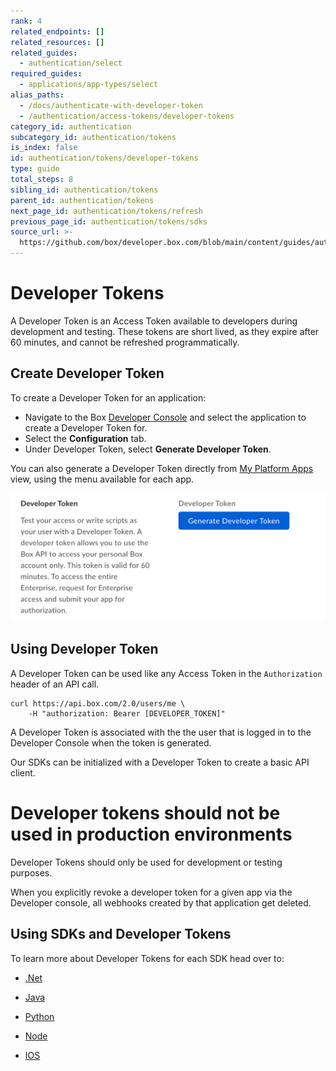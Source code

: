 ```yaml
---
rank: 4
related_endpoints: []
related_resources: []
related_guides:
  - authentication/select
required_guides:
  - applications/app-types/select
alias_paths:
  - /docs/authenticate-with-developer-token
  - /authentication/access-tokens/developer-tokens
category_id: authentication
subcategory_id: authentication/tokens
is_index: false
id: authentication/tokens/developer-tokens
type: guide
total_steps: 8
sibling_id: authentication/tokens
parent_id: authentication/tokens
next_page_id: authentication/tokens/refresh
previous_page_id: authentication/tokens/sdks
source_url: >-
  https://github.com/box/developer.box.com/blob/main/content/guides/authentication/tokens/developer-tokens.md
---
```

# Developer Tokens

A Developer Token is an Access Token available to developers during development
and testing. These tokens are short lived, as they expire after 60 minutes, and
cannot be refreshed programmatically.

## Create Developer Token

To create a Developer Token for an application:

- Navigate to the Box [Developer Console][devconsole] and select the application to create a Developer Token for.
- Select the **Configuration** tab.
- Under Developer Token, select **Generate Developer Token**.

<Message>

You can also generate a Developer Token directly from [My Platform Apps][apps]
view, using the menu available for each app.

</Message>

<ImageFrame border center shadow>

![Generating a Developer Token](../images/developer-token.png)

</ImageFrame>

## Using Developer Token

A Developer Token can be used like any Access Token in the `Authorization`
header of an API call.

```curl
curl https://api.box.com/2.0/users/me \
    -H "authorization: Bearer [DEVELOPER_TOKEN]"
```

<Message warning>

A Developer Token is associated with the the user that is logged in to the
Developer Console when the token is generated.

</Message>

Our SDKs can be initialized with a Developer Token to create a basic API client.

<Samples id='x_auth' variant='init_with_dev_token' >

</Samples>

<Message type='danger'>

# Developer tokens should not be used in production environments

Developer Tokens should only be used for development or testing purposes.

</Message>

<Message warning>

When you explicitly revoke a developer token for a given app via the
Developer console, all webhooks created by that application get deleted.

</Message>

[devconsole]: https://app.box.com/developers/console

## Using SDKs and Developer Tokens

To learn more about Developer Tokens for each SDK head over to:

- [.Net][.Net]

- [Java][Java]

- [Python][Python]

- [Node][Node]

- [IOS][IOS]

[.Net]: https://github.com/box/box-windows-sdk-v2/blob/main/docs/authentication.md#developer-token
[Java]: https://github.com/box/box-java-sdk/blob/main/doc/authentication.md#developer-token
[Python]: https://github.com/box/box-python-sdk/blob/main/docs/usage/authentication.md#developer-token
[Node]: https://github.com/box/box-node-sdk/blob/main/docs/authentication.md#developer-token
[IOS]: https://github.com/box/box-ios-sdk/blob/main/docs/usage/authentication.md#developer-token
[apps]: g://applications